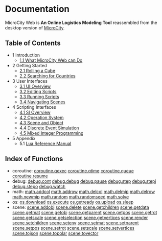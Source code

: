 # Documentation

MicroCity Web is **An Online Logistics Modeling Tool** reassembled from the desktop version of <a href="https://github.com/microcity/desktop" target="_blank">MicroCity</a>.

## Table of Contents
- 1 Introduction
  - [1.1 What MicroCity Web can Do](1.1_what_microcity_web_can_do.md)
- 2 Getting Started
  - [2.1 Rolling a Cube](2.1_rolling_a_cube.md)
  - [2.2 Searching for Countries](2.2_searching_for_countries.md)
- 3 User Interfaces
  - [3.1 UI Overview](3.1_ui_overview.md)
  - [3.2 Editing Scripts](3.2_editing_scripts.md)
  - [3.3 Running Scripts](3.3_running_scripts.md)
  - [3.4 Navigating Scenes](3.4_navigating_scenes.md)
- 4 Scripting Interfaces
  - [4.1 SI Overview](4.1_si_overview.md)
  - [4.2 Operation System](4.2_operation_system.md)
  - [4.3 Scene and Object](4.3_scene_and_object.md)
  - [4.4 Discrete Event Simulation](4.4_discrete_event_simulation.md)
  - [4.5 Mixed Integer Programming](4.5_mixed_integer_programming.md)
- 5 Appendix
  - 5.1 <a href="https://www.lua.org/manual/5.4/manual.html" target="_blank">Lua Reference Manual</a>

## Index of Functions
- coroutine:
[coroutine.qexec](4.4_discrete_event_simulation.md#coroutine.qexec)
[coroutine.qtime](4.4_discrete_event_simulation.md#coroutine.qtime)
[coroutine.queue](4.4_discrete_event_simulation.md#coroutine.queue)
[coroutine.resume](4.4_discrete_event_simulation.md#coroutine.resume)
- debug:
[debug.cont](4.2_operation_system.md#debug.cont)
[debug.debug](4.2_operation_system.md#debug.debug)
[debug.pause](4.2_operation_system.md#debug.pause)
[debug.step](4.2_operation_system.md#debug.step)
[debug.stepi](4.2_operation_system.md#debug.stepi)
[debug.stepo](4.2_operation_system.md#debug.stepo)
[debug.watch](4.2_operation_system.md#debug.watch)
- math:
[math.addcol](4.5_mixed_integer_programming.md#math.addcol)
[math.addrow](4.5_mixed_integer_programming.md#math.addrow)
[math.delcol](4.5_mixed_integer_programming.md#math.delcol)
[math.delmip](4.5_mixed_integer_programming.md#math.delmip)
[math.delrow](4.5_mixed_integer_programming.md#math.delrow)
[math.newmip](4.5_mixed_integer_programming.md#math.newmip)
[math.random](4.5_mixed_integer_programming.md#math.random)
[math.randomseed](4.5_mixed_integer_programming.md#math.randomseed)
[math.solve](4.5_mixed_integer_programming.md#math.solve)
- os:
[os.download](4.2_operation_system.md#os.download)
[os.execute](4.2_operation_system.md#os.execute)
[os.getready](4.2_operation_system.md#os.getready#os.getready)
[os.upload](4.2_operation_system.md#os.upload)
[os.sleep](4.2_operation_system.md#os.sleep#os.sleep)
- scene:
[scene.addobj](4.3_scene_and_object.md#scene.addobj)
[scene.delete](4.3_scene_and_object.md#scene.delete)
[scene.getchildren](4.3_scene_and_object.md#scene.getchildren)
[scene.getdata](4.3_scene_and_object.md#scene.getdata)
[scene.getmat](4.3_scene_and_object.md#scene.getmat)
[scene.getobj](4.3_scene_and_object.md#scene.getobj)
[scene.getparent](4.3_scene_and_object.md#scene.getparent)
[scene.getpos](4.3_scene_and_object.md#scene.getpos)
[scene.getrot](4.3_scene_and_object.md#scene.getrot)
[scene.getscale](4.3_scene_and_object.md#scene.getscale)
[scene.getselection](4.3_scene_and_object.md#scene.getselection)
[scene.getvertices](4.3_scene_and_object.md#scene.getvertices)
[scene.render](4.3_scene_and_object.md#scene.render)
[scene.setchildren](4.3_scene_and_object.md#scene.setchildren)
[scene.setenv](4.3_scene_and_object.md#scene.setenv)
[scene.setmat](4.3_scene_and_object.md#scene.setmat)
[scene.setparent](4.3_scene_and_object.md#scene.setparent)
[scene.setpos](4.3_scene_and_object.md#scene.setpos)
[scene.setrot](4.3_scene_and_object.md#scene.setrot)
[scene.setscale](4.3_scene_and_object.md#scene.setscale)
[scene.setvertices](4.3_scene_and_object.md#scene.setvertices)
[scene.tojson](4.3_scene_and_object.md#scene.tojson)
[scene.topolar](4.3_scene_and_object.md#scene.topolar)
[scene.tovector](4.3_scene_and_object.md#scene.tovector)